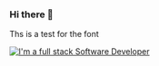 ### Hi there 👋

Ths is a test for the font

<a href="">
    <img src="https://readme-typing-svg.demolab.com?font=Fira+Code&size=15&duration=3000&pause=1000&color=FFFFFF&width=435&height=25&lines=I'm+a+full+stack+software+developer"
         alt="I'm a full stack Software Developer" />
</a>


<!--
**Keeevini/Keeevini** is a ✨ _special_ ✨ repository because its `README.md` (this file) appears on your GitHub profile.

Here are some ideas to get you started:

- 🔭 I’m currently working on ...
- 🌱 I’m currently learning ...
- 👯 I’m looking to collaborate on ...
- 🤔 I’m looking for help with ...
- 💬 Ask me about ...
- 📫 How to reach me: ...
- 😄 Pronouns: ...
- ⚡ Fun fact: ...
-->

